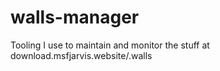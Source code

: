 # walls-manager

Tooling I use to maintain and monitor the stuff at download.msfjarvis.website/.walls
